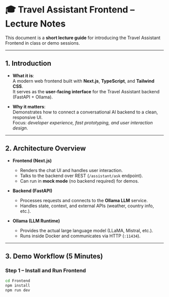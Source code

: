 # 🎓 Travel Assistant Frontend – Lecture Notes

This document is a **short lecture guide** for introducing the Travel Assistant Frontend in class or demo sessions.

---

## 1. Introduction

- **What it is**:  
  A modern web frontend built with **Next.js**, **TypeScript**, and **Tailwind CSS**.  
  It serves as the **user-facing interface** for the Travel Assistant backend (FastAPI + Ollama).

- **Why it matters**:  
  Demonstrates how to connect a conversational AI backend to a clean, responsive UI.  
  Focus: *developer experience, fast prototyping, and user interaction design*.

---

## 2. Architecture Overview

- **Frontend (Next.js)**  
  - Renders the chat UI and handles user interaction.
  - Talks to the backend over REST (`/assistant/ask` endpoint).
  - Can run in **mock mode** (no backend required) for demos.

- **Backend (FastAPI)**  
  - Processes requests and connects to the **Ollama LLM** service.
  - Handles state, context, and external APIs (weather, country info, etc.).

- **Ollama (LLM Runtime)**  
  - Provides the actual large language model (LLaMA, Mistral, etc.).
  - Runs inside Docker and communicates via HTTP (`:11434`).

---

## 3. Demo Workflow (5 Minutes)

### Step 1 – Install and Run Frontend
```bash
cd Frontend
npm install
npm run dev

